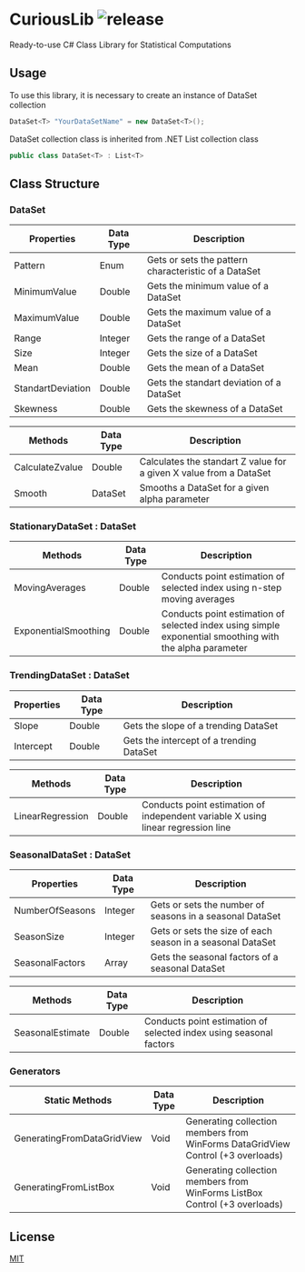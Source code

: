 # CuriousLib ![release](https://img.shields.io/badge/release-v0.9-orange)
Ready-to-use C# Class Library for Statistical Computations

## Usage
To use this library, it is necessary to create an instance of DataSet collection 
```csharp
DataSet<T> "YourDataSetName" = new DataSet<T>();
```
DataSet collection class is inherited from .NET List collection class
```csharp
public class DataSet<T> : List<T>
```

## Class Structure

### DataSet
| Properties | Data Type | Description |
| ---------- | --------- | ----------- |
| Pattern | Enum  | Gets or sets the pattern characteristic of a DataSet |
| MinimumValue | Double | Gets the minimum value of a DataSet |
| MaximumValue | Double | Gets the maximum value of a DataSet |
| Range | Integer | Gets the range of a DataSet |
| Size | Integer | Gets the size of a DataSet |
| Mean | Double | Gets the mean of a DataSet |
| StandartDeviation | Double | Gets the standart deviation of a DataSet |
| Skewness | Double | Gets the skewness of a DataSet |

| Methods | Data Type | Description |
| ------- | --------- | ----------- |
| CalculateZvalue | Double | Calculates the standart Z value for a given X value from a DataSet |
| Smooth | DataSet | Smooths a DataSet for a given alpha parameter |

### StationaryDataSet : DataSet
| Methods | Data Type | Description |
| ------- | --------- | ----------- |
| MovingAverages | Double | Conducts point estimation of selected index using n-step moving averages |
| ExponentialSmoothing | Double | Conducts point estimation of selected index using simple exponential smoothing with the alpha parameter |

### TrendingDataSet : DataSet
| Properties | Data Type | Description |
| ---------- | --------- | ----------- |
| Slope | Double | Gets the slope of a trending DataSet |
| Intercept | Double | Gets the intercept of a trending DataSet |

| Methods | Data Type | Description |
| ------- | --------- | ----------- |
| LinearRegression | Double | Conducts point estimation of independent variable X using linear regression line |

### SeasonalDataSet : DataSet
| Properties | Data Type | Description |
| ---------- | --------- | ----------- |
| NumberOfSeasons | Integer | Gets or sets the number of seasons in a seasonal DataSet |
| SeasonSize | Integer | Gets or sets the size of each season in a seasonal DataSet |
| SeasonalFactors | Array | Gets the seasonal factors of a seasonal DataSet |

| Methods | Data Type | Description |
| ------- | --------- | ----------- |
| SeasonalEstimate | Double | Conducts point estimation of selected index using seasonal factors |

### Generators
| Static Methods | Data Type | Description |
| -------------- | --------- | ----------- |
| GeneratingFromDataGridView | Void | Generating collection members from WinForms DataGridView Control (+3 overloads) |
| GeneratingFromListBox | Void | Generating collection members from WinForms ListBox Control (+3 overloads) |

## License
[MIT](https://choosealicense.com/licenses/mit/)
